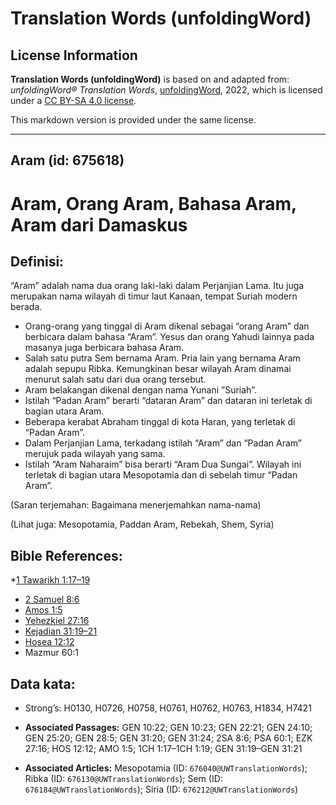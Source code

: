 # Translation Words (unfoldingWord)

## License Information

**Translation Words (unfoldingWord)** is based on and adapted from: _unfoldingWord® Translation Words_, [unfoldingWord](https://unfoldingword.org/utw), 2022, which is licensed under a [CC BY-SA 4.0 license](https://creativecommons.org/licenses/by-sa/4.0/legalcode.en).

This markdown version is provided under the same license.



--------------------------------

## Aram (id: 675618)

Aram, Orang Aram, Bahasa Aram, Aram dari Damaskus
=================================================

Definisi:
---------

“Aram” adalah nama dua orang laki\-laki dalam Perjanjian Lama. Itu juga merupakan nama wilayah di timur laut Kanaan, tempat Suriah modern berada.

* Orang\-orang yang tinggal di Aram dikenal sebagai “orang Aram” dan berbicara dalam bahasa “Aram”. Yesus dan orang Yahudi lainnya pada masanya juga berbicara bahasa Aram.
* Salah satu putra Sem bernama Aram. Pria lain yang bernama Aram adalah sepupu Ribka. Kemungkinan besar wilayah Aram dinamai menurut salah satu dari dua orang tersebut.
* Aram belakangan dikenal dengan nama Yunani ”Suriah”.
* Istilah “Padan Aram” berarti “dataran Aram” dan dataran ini terletak di bagian utara Aram.
* Beberapa kerabat Abraham tinggal di kota Haran, yang terletak di “Padan Aram”.
* Dalam Perjanjian Lama, terkadang istilah “Aram” dan “Padan Aram” merujuk pada wilayah yang sama.
* Istilah “Aram Naharaim” bisa berarti “Aram Dua Sungai”. Wilayah ini terletak di bagian utara Mesopotamia dan di sebelah timur “Padan Aram”.

(Saran terjemahan: Bagaimana menerjemahkan nama\-nama)

(Lihat juga: Mesopotamia, Paddan Aram, Rebekah, Shem, Syria)

Bible References:
-----------------

\*[1 Tawarikh 1:17–19](https://ref.ly/1Chr0:0)

* [2 Samuel 8:6](https://ref.ly/2Sam0:0)
* [Amos 1:5](https://ref.ly/Amos1:5)
* [Yehezkiel 27:16](https://ref.ly/Ezek27:16)
* [Kejadian 31:19–21](https://ref.ly/Gen31:19-Gen31:21)
* [Hosea 12:12](https://ref.ly/Hos12:12)
* Mazmur 60:1

Data kata:
----------

* Strong’s: H0130, H0726, H0758, H0761, H0762, H0763, H1834, H7421

* **Associated Passages:** GEN 10:22; GEN 10:23; GEN 22:21; GEN 24:10; GEN 25:20; GEN 28:5; GEN 31:20; GEN 31:24; 2SA 8:6; PSA 60:1; EZK 27:16; HOS 12:12; AMO 1:5; 1CH 1:17–1CH 1:19; GEN 31:19–GEN 31:21
* **Associated Articles:** Mesopotamia (ID: `676040@UWTranslationWords`); Ribka (ID: `676130@UWTranslationWords`); Sem (ID: `676184@UWTranslationWords`); Siria (ID: `676212@UWTranslationWords`)

